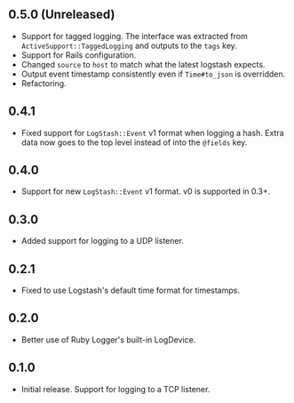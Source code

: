 ## 0.5.0 (Unreleased)
- Support for tagged logging. The interface was extracted from `ActiveSupport::TaggedLogging`
and outputs to the `tags` key.
- Support for Rails configuration.
- Changed `source` to `host` to match what the latest logstash expects.
- Output event timestamp consistently even if `Time#to_json` is overridden.
- Refactoring.

## 0.4.1
- Fixed support for `LogStash::Event` v1 format when logging a hash. Extra data
now goes to the top level instead of into the `@fields` key.

## 0.4.0
- Support for new `LogStash::Event` v1 format. v0 is supported in 0.3+.

## 0.3.0
- Added support for logging to a UDP listener.

## 0.2.1
- Fixed to use Logstash's default time format for timestamps.

## 0.2.0
- Better use of Ruby Logger's built-in LogDevice.

## 0.1.0
- Initial release. Support for logging to a TCP listener.
